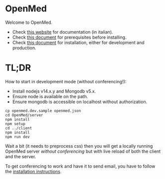 # OpenMed

Welcome to OpenMed.

- Check [this website](https://openmed.faisitalia.it/) for documentation (in italian).
- Check [this document](PREREQ.md) for prerequisites before installing.
- Check [this document](INSTALL.md) for installation, either for development and production.

# TL;DR

How to start in development mode (without conferencing!):

- Install nodejs v14.x.y and Mongodb v5.x.
- Ensure node is available on the path.
- Ensure mongodb is accessible on localhost without authorization.

```
cp openmed.dev.sample openmed.json
cd OpenMed/server
npm install
npm setup
cd ../client
npm install
npm run dev
```

Wait a bit (it needs to preprocess css) then you will get a locally running OpenMed server *without conferencing* but with live reload of both the client and the server.

To get conferencing to work and have it to send email, you have to follow the [installation instructions](INSTALL.md).
